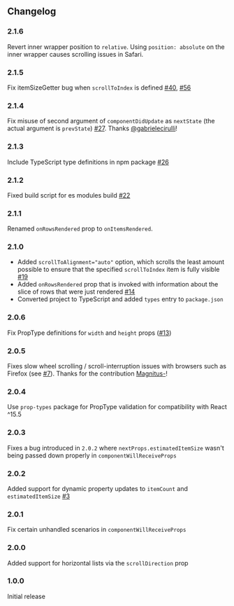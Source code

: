 ## Changelog

### 2.1.6

Revert inner wrapper position to `relative`. Using `position: absolute` on the inner wrapper causes scrolling issues in Safari.

### 2.1.5

Fix itemSizeGetter bug when `scrollToIndex` is defined [#40](https://github.com/clauderic/react-tiny-virtual-list/issues/40), [#56](https://github.com/clauderic/react-tiny-virtual-list/pull/56)

### 2.1.4

Fix misuse of second argument of `componentDidUpdate` as `nextState` (the actual argument is `prevState`) [#27](https://github.com/clauderic/react-tiny-virtual-list/pull/27). Thanks [@gabrielecirulli](https://github.com/gabrielecirulli)!

### 2.1.3

Include TypeScript type definitions in npm package [#26](https://github.com/clauderic/react-tiny-virtual-list/issues/26)

### 2.1.2

Fixed build script for es modules build [#22](https://github.com/clauderic/react-tiny-virtual-list/issues/22)

### 2.1.1

Renamed `onRowsRendered` prop to `onItemsRendered`.

### 2.1.0

- Added `scrollToAlignment="auto"` option, which scrolls the least amount possible to ensure that the specified `scrollToIndex` item is fully visible [#19](https://github.com/clauderic/react-tiny-virtual-list/issues/19)
- Added `onRowsRendered` prop that is invoked with information about the slice of rows that were just rendered [#14](https://github.com/clauderic/react-tiny-virtual-list/issues/13)
- Converted project to TypeScript and added `types` entry to `package.json`

### 2.0.6

Fix PropType definitions for `width` and `height` props ([#13](https://github.com/clauderic/react-tiny-virtual-list/issues/13))

### 2.0.5

Fixes slow wheel scrolling / scroll-interruption issues with browsers such as Firefox (see [#7](https://github.com/clauderic/react-tiny-virtual-list/pull/7)). Thanks for the contribution [Magnitus-](https://github.com/Magnitus-)!

### 2.0.4

Use `prop-types` package for PropType validation for compatibility with React ^15.5

### 2.0.3

Fixes a bug introduced in `2.0.2` where `nextProps.estimatedItemSize` wasn't being passed down properly in `componentWillReceiveProps`

### 2.0.2

Added support for dynamic property updates to `itemCount` and `estimatedItemSize` [#3](https://github.com/clauderic/react-tiny-virtual-list/issues/3)

### 2.0.1

Fix certain unhandled scenarios in `componentWillReceiveProps`

### 2.0.0

Added support for horizontal lists via the `scrollDirection` prop

### 1.0.0

Initial release
